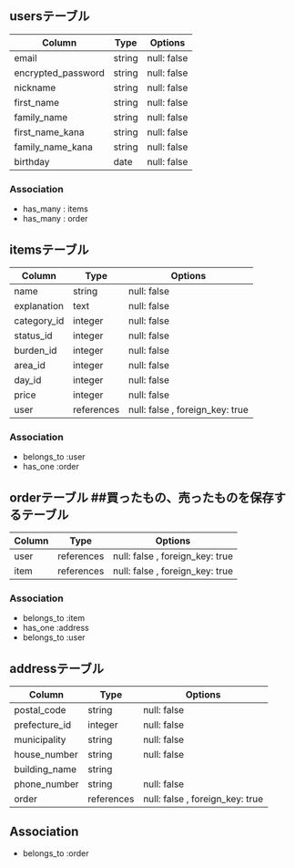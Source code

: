 ## usersテーブル

| Column             | Type       | Options       |
| ------------------ | ---------- | ------------- |
| email              | string     | null: false   |
| encrypted_password | string     | null: false   |
| nickname           | string     | null: false   |
| first_name         | string     | null: false   |
| family_name        | string     | null: false   |
| first_name_kana    | string     | null: false   |
| family_name_kana   | string     | null: false   |
| birthday           | date       | null: false   |

### Association
- has_many : items
- has_many  : order


## itemsテーブル

| Column      | Type       | Options                        |
| ---------   | ---------- | ------------------------------ |
| name        | string     | null: false                    |          
| explanation | text       | null: false                    |
| category_id | integer    | null: false                    |  
| status_id   | integer    | null: false                    |   
| burden_id   | integer    | null: false                    |
| area_id     | integer    | null: false                    |
| day_id     | integer    | null: false                    |
| price       | integer    | null: false                    |
| user        | references | null: false , foreign_key: true|

### Association
- belongs_to :user
- has_one    :order



## orderテーブル ##買ったもの、売ったものを保存するテーブル

| Column     | Type       | Options                        |
| ---------- | ---------- | ------------------------------ |
| user       | references | null: false , foreign_key: true|                            
| item       | references | null: false , foreign_key: true|                    

### Association
- belongs_to :item
- has_one    :address
- belongs_to :user




## addressテーブル

| Column          | Type       | Options                        |
| -------------   | ---------- | ------------------------------ |
| postal_code     | string     | null: false                    |                            
| prefecture_id  | integer    | null: false                    | 
| municipality    | string     | null: false                    | 
| house_number    | string     | null: false                    |
| building_name   | string     |                                |
| phone_number    | string     | null: false                    |  
| order           | references | null: false , foreign_key: true| 

## Association
- belongs_to :order